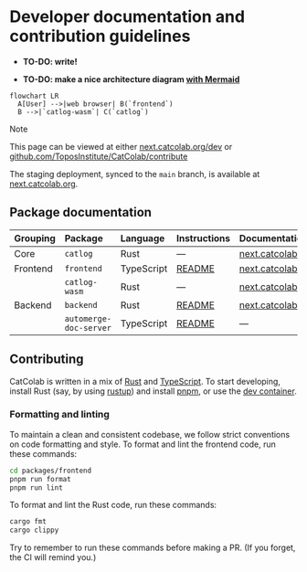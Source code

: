 # Developer documentation and contribution guidelines

- **TO-DO: write!**

- **TO-DO: make a nice architecture diagram [with Mermaid](https://docs.github.com/en/get-started/writing-on-github/working-with-advanced-formatting/creating-diagrams#creating-mermaid-diagrams)**

```mermaid
flowchart LR
  A[User] -->|web browser| B(`frontend`)
  B -->|`catlog-wasm`| C(`catlog`)
```

> [!NOTE]
> This page can be viewed at either [next.catcolab.org/dev](https://next.catcolab.org/dev) or [github.com/ToposInstitute/CatColab/contribute](https://github.com/ToposInstitute/CatColab/contribute)

The staging deployment, synced to the `main` branch, is available at
[next.catcolab.org](https://next.catcolab.org).


## Package documentation

| Grouping | Package | Language | Instructions | Documentation |
| :------- | :------ | :------- | :----------- | :------------ |
| Core | `catlog` | Rust | — | [next.catcolab.org/dev/rust/catlog](https://next.catcolab.org/dev/rust/catlog) |
| Frontend | `frontend` | TypeScript | [README](https://github.com/ToposInstitute/CatColab/tree/main/packages/frontend) | [next.catcolab.org/dev/frontend/](https://next.catcolab.org/dev/frontend/) |
| | `catlog-wasm` | Rust | — | [next.catcolab.org/dev/rust/catlog_wasm](https://next.catcolab.org/dev/rust/catlog_wasm) |
| Backend | `backend` | Rust | [README](https://github.com/ToposInstitute/CatColab/tree/main/packages/backend) | [next.catcolab.org/dev/rust/catcolab_backend](https://next.catcolab.org/dev/rust/catcolab_backend) |
| | `automerge-doc-server` | TypeScript | [README](https://github.com/ToposInstitute/CatColab/tree/main/packages/automerge-doc-server) | — |


## Contributing

CatColab is written in a mix of [Rust](https://www.rust-lang.org/) and
[TypeScript](https://www.typescriptlang.org/). To start developing, install Rust
(say, by using [rustup](https://rustup.rs/)) and install
[pnpm](https://pnpm.io/), or use the [dev container](./.devcontainer/).

### Formatting and linting

To maintain a clean and consistent codebase, we follow strict conventions on
code formatting and style. To format and lint the frontend code, run these
commands:

```sh
cd packages/frontend
pnpm run format
pnpm run lint
```

To format and lint the Rust code, run these commands:

```sh
cargo fmt
cargo clippy
```

Try to remember to run these commands before making a PR. (If you forget, the CI
will remind you.)
